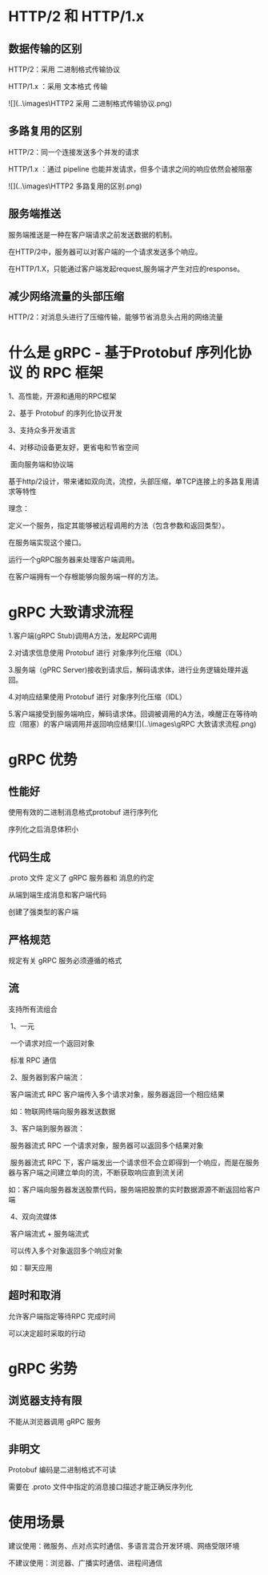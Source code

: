 # HTTP/2 和 HTTP/1.x



## 数据传输的区别

HTTP/2：采用 二进制格式传输协议

HTTP/1.x ：采用 文本格式 传输

![](..\images\HTTP2 采用 二进制格式传输协议.png)



## 多路复用的区别

HTTP/2：同一个连接发送多个并发的请求

HTTP/1.x ：通过 pipeline 也能并发请求，但多个请求之间的响应依然会被阻塞

![](..\images\HTTP2 多路复用的区别.png)



## 服务端推送

服务端推送是一种在客户端请求之前发送数据的机制。

在HTTP/2中，服务器可以对客户端的一个请求发送多个响应。

在HTTP/1.X，只能通过客户端发起request,服务端才产生对应的response。



## 减少网络流量的头部压缩

HTTP/2：对消息头进行了压缩传输，能够节省消息头占用的网络流量





# 什么是 gRPC - 基于Protobuf 序列化协议 的 RPC 框架

1、高性能，开源和通用的RPC框架

2、基于 Protobuf 的序列化协议开发

3、支持众多开发语言

4、对移动设备更友好，更省电和节省空间

​	面向服务端和协议端

​	基于http/2设计，带来诸如双向流，流控，头部压缩，单TCP连接上的多路复用请求等特性



理念：

定义一个服务，指定其能够被远程调用的方法（包含参数和返回类型）。

在服务端实现这个接口。

运行一个gRPC服务器来处理客户端调用。

在客户端拥有一个存根能够向服务端一样的方法。



# gRPC 大致请求流程

1.客户端(gRPC Stub)调用A方法，发起RPC调用

2.对请求信息使用 Protobuf 进行 对象序列化压缩（IDL）

3.服务端（gPRC Server)接收到请求后，解码请求体，进行业务逻辑处理并返回。

4.对响应结果使用 Protobuf 进行 对象序列化压缩（IDL）

5.客户端接受到服务端响应，解码请求体。回调被调用的A方法，唤醒正在等待响应（阻塞）的客户端调用并返回响应结果![](..\images\gRPC 大致请求流程.png)



# gRPC 优势



## 性能好

使用有效的二进制消息格式protobuf 进行序列化

序列化之后消息体积小



## 代码生成

.proto 文件 定义了 gRPC 服务器和 消息的约定

从端到端生成消息和客户端代码

创建了强类型的客户端



## 严格规范

规定有关 gRPC 服务必须遵循的格式



## 流

支持所有流组合

​	1、一元

​		一个请求对应一个返回对象

​		标准 RPC 通信

​	2、服务器到客户端流：

​			客户端流式 RPC 客户端传入多个请求对象，服务器返回一个相应结果

​			如：物联网终端向服务器发送数据

​	3、客户端到服务器流：

​			服务器流式 RPC 一个请求对象，服务器可以返回多个结果对象

​			服务器流式 RPC 下，客户端发出一个请求但不会立即得到一个响应，而是在服务器与客户端之间建立单向的流，不断获取响应直到流关闭

​			如：客户端向服务器发送股票代码，服务端把股票的实时数据源源不断返回给客户端

​	4、双向流媒体

​			客户端流式 + 服务端流式

​			可以传入多个对象返回多个响应对象

​			如：聊天应用



## 超时和取消

允许客户端指定等待RPC 完成时间

可以决定超时采取的行动



# gRPC 劣势



## 浏览器支持有限

不能从浏览器调用 gRPC 服务



## 非明文

Protobuf 编码是二进制格式不可读

需要在 .proto 文件中指定的消息接口描述才能正确反序列化



# 使用场景

建议使用：微服务、点对点实时通信、多语言混合开发环境、网络受限环境

不建议使用：浏览器、广播实时通信、进程间通信
